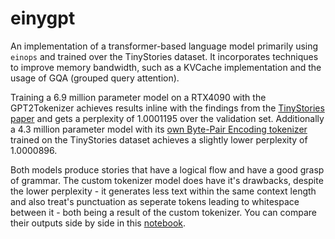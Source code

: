 # einygpt

An implementation of a transformer-based language model primarily using `einops` and trained over the TinyStories dataset. It incorporates techniques to improve memory bandwidth, such as a KVCache implementation and the usage of GQA (grouped query attention).

Training a 6.9 million parameter model on a RTX4090 with the GPT2Tokenizer achieves results inline with the findings from the [TinyStories paper](https://arxiv.org/pdf/2305.07759) and gets a perplexity of 1.0001195 over the validation set. Additionally a 4.3 million parameter model with its [own Byte-Pair Encoding tokenizer](tiny_tokenizer.py) trained on the TinyStories dataset achieves a slightly lower perplexity of 1.0000896.

Both models produce stories that have a logical flow and have a good grasp of grammar. The custom tokenizer model does have it's drawbacks, despite the lower perplexity - it generates less text within the same context length and also treat's punctuation as seperate tokens leading to whitespace between it - both being a result of the custom tokenizer. You can compare their outputs side by side in this [notebook](perplexity.ipynb).